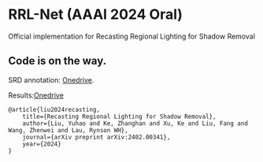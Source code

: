 # RRL-Net (AAAI 2024 Oral)
Official implementation for Recasting Regional Lighting for Shadow Removal


## Code is on the way.

SRD annotation: [Onedrive](https://portland-my.sharepoint.com/:f:/g/personal/yuhliu9-c_my_cityu_edu_hk/EnJqtfaP9mtAprpi-Stp4bsBlDLnMbwnny_8gODK0iierg?e=oRNdk8).

Results:[Onedrive](https://portland-my.sharepoint.com/:u:/g/personal/yuhliu9-c_my_cityu_edu_hk/Ebtq7yHJFKpLqNr7b9eELe0B-araq1SKP7olVd2u83v5vw?e=nQHonU) 


```
@article{liu2024recasting,
    title={Recasting Regional Lighting for Shadow Removal},
    author={Liu, Yuhao and Ke, Zhanghan and Xu, Ke and Liu, Fang and Wang, Zhenwei and Lau, Rynson WH},
    journal={arXiv preprint arXiv:2402.00341},
    year={2024}
}

